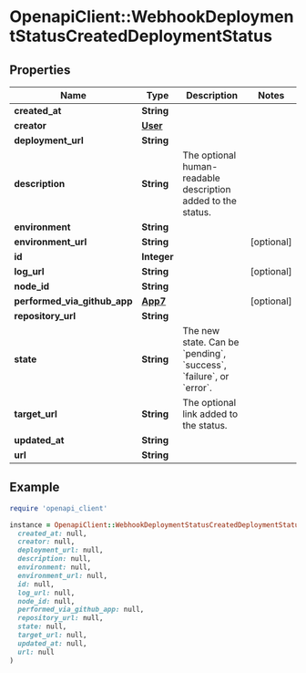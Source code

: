 # OpenapiClient::WebhookDeploymentStatusCreatedDeploymentStatus

## Properties

| Name | Type | Description | Notes |
| ---- | ---- | ----------- | ----- |
| **created_at** | **String** |  |  |
| **creator** | [**User**](User.md) |  |  |
| **deployment_url** | **String** |  |  |
| **description** | **String** | The optional human-readable description added to the status. |  |
| **environment** | **String** |  |  |
| **environment_url** | **String** |  | [optional] |
| **id** | **Integer** |  |  |
| **log_url** | **String** |  | [optional] |
| **node_id** | **String** |  |  |
| **performed_via_github_app** | [**App7**](App7.md) |  | [optional] |
| **repository_url** | **String** |  |  |
| **state** | **String** | The new state. Can be &#x60;pending&#x60;, &#x60;success&#x60;, &#x60;failure&#x60;, or &#x60;error&#x60;. |  |
| **target_url** | **String** | The optional link added to the status. |  |
| **updated_at** | **String** |  |  |
| **url** | **String** |  |  |

## Example

```ruby
require 'openapi_client'

instance = OpenapiClient::WebhookDeploymentStatusCreatedDeploymentStatus.new(
  created_at: null,
  creator: null,
  deployment_url: null,
  description: null,
  environment: null,
  environment_url: null,
  id: null,
  log_url: null,
  node_id: null,
  performed_via_github_app: null,
  repository_url: null,
  state: null,
  target_url: null,
  updated_at: null,
  url: null
)
```


